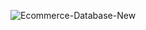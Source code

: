 ![Ecommerce-Database-New](https://github.com/TranvandatWhiteX/Ecommerce-WebApp-SpringBoot/assets/96656521/060113ec-7150-4014-8e21-8783417b5353)
